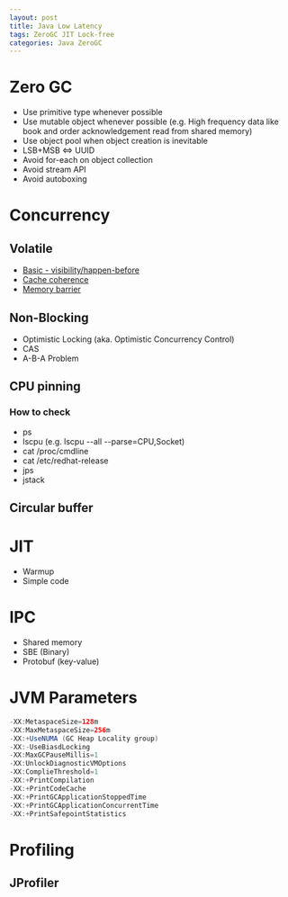 ```yaml
---
layout: post
title: Java Low Latency
tags: ZeroGC JIT Lock-free
categories: Java ZeroGC
---
```


# Zero GC
* Use primitive type whenever possible
* Use mutable object whenever possible (e.g. High frequency data like book and order acknowledgement read from shared memory)
* Use object pool when object creation is inevitable
* LSB+MSB <=> UUID
* Avoid for-each on object collection
* Avoid stream API
* Avoid autoboxing

# Concurrency
## Volatile
* [Basic - visibility/happen-before](https://www.baeldung.com/java-volatile)
* [Cache coherence](https://en.wikipedia.org/wiki/Cache_coherence)
* [Memory barrier](https://en.wikipedia.org/wiki/Memory_barrier)

## Non-Blocking
* Optimistic Locking (aka. Optimistic Concurrency Control)
* CAS
* A-B-A Problem

## CPU pinning

### How to check
* ps
* lscpu (e.g. lscpu --all --parse=CPU,Socket)
* cat /proc/cmdline
* cat /etc/redhat-release
* jps
* jstack

## Circular buffer

# JIT
* Warmup
* Simple code

# IPC
* Shared memory
* SBE (Binary)
* Protobuf (key-value)

# JVM Parameters
```java
-XX:MetaspaceSize=128m
-XX:MaxMetaspaceSize=256m
-XX:+UseNUMA (GC Heap Locality group)
-XX:-UseBiasdLocking
-XX:MaxGCPauseMillis=1
-XX:UnlockDiagnosticVMOptions
-XX:ComplieThreshold=1
-XX:+PrintCompilation
-XX:+PrintCodeCache
-XX:+PrintGCApplicationStoppedTime
-XX:+PrintGCApplicationConcurrentTime
-XX:+PrintSafepointStatistics
```

# Profiling
## JProfiler
